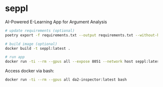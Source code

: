 # seppl
AI-Powered E-Learning App for Argument Analysis


```sh
# update requirements (optional)
poetry export -f requirements.txt --output requirements.txt --without-hashes

# build image (optional)
docker build -t seppl:latest .

# run app
docker run -ti --rm --gpus all --expose 8051 --network host seppl:latest
```

Access docker via bash:

```sh
docker run -ti --rm --gpus all da2-inspector:latest bash
```